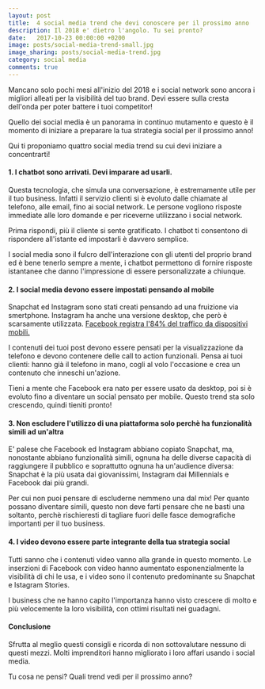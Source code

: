 ```yaml
---
layout: post
title:  4 social media trend che devi conoscere per il prossimo anno
description: Il 2018 e' dietro l'angolo. Tu sei pronto?
date:   2017-10-23 00:00:00 +0200
image: posts/social-media-trend-small.jpg
image_sharing: posts/social-media-trend.jpg
category: social media
comments: true
---
```


Mancano solo pochi mesi all'inizio del 2018 e i social network sono ancora i migliori alleati per la visibilità del tuo brand. Devi essere sulla cresta dell'onda per poter battere i tuoi competitor!

Quello dei social media è un panorama in continuo mutamento e questo è il momento di iniziare a preparare la tua strategia social per il prossimo anno!

Qui ti proponiamo quattro social media trend su cui devi iniziare a concentrarti!

#### 1. I chatbot sono arrivati. Devi imparare ad usarli.

Questa tecnologia, che simula una conversazione, è estremamente utile per il tuo business. Infatti il servizio clienti si è evoluto dalle chiamate al telefono, alle email, fino ai social network. Le persone vogliono risposte immediate alle loro domande e per riceverne utilizzano i social network.

Prima rispondi, più il cliente si sente gratificato. I chatbot ti consentono di rispondere all'istante ed impostarli è davvero semplice.

I social media sono il fulcro dell'interazione con gli utenti del proprio brand ed è bene tenerlo sempre a mente, i chatbot permettono di fornire risposte istantanee che danno l'impressione di essere personalizzate a chiunque.

#### 2. I social media devono essere impostati pensando al mobile

Snapchat ed Instagram sono stati creati pensando ad una fruizione via smertphone. Instagram ha anche una versione desktop, che però è scarsamente utilizzata. [Facebook registra l'84% del traffico da dispositivi mobili.][1]

I contenuti dei tuoi post devono essere pensati per la visualizzazione da telefono e devono contenere delle call to action funzionali. Pensa ai tuoi clienti: hanno già il telefono in mano, cogli al volo l'occasione e crea un contenuto che inneschi un'azione.

Tieni a mente che Facebook era nato per essere usato da desktop, poi si è evoluto fino a diventare un social pensato per mobile. Questo trend sta solo crescendo, quindi tieniti pronto!

#### 3. Non escludere l'utilizzo di una piattaforma solo perchè ha funzionalità simili ad un'altra

E' palese che Facebook ed Instagram abbiano copiato Snapchat, ma, nonostante abbiano funzionalità simili, ognuna ha delle diverse capacità di raggiungere il pubblico e soprattutto ognuna ha un'audience diversa: Snapchat è la più usata dai giovanissimi, Instagram dai Millennials e Facebook dai più grandi.

Per cui non puoi pensare di escluderne nemmeno una dal mix! Per quanto possano diventare simili, questo non deve farti pensare che ne basti una soltanto, perchè rischieresti di tagliare fuori delle fasce demografiche importanti per il tuo business.

#### 4. I video devono essere parte integrante della tua strategia social

Tutti sanno che i contenuti video vanno alla grande in questo momento. Le inserzioni di Facebook con video hanno aumentato esponenzialmente la visibilità di chi le usa, e i video sono il contenuto predominante su Snapchat e Istagram Stories.

I business che ne hanno capito l'importanza hanno visto crescere di molto e più velocemente la loro visibilità, con ottimi risultati nei guadagni.

#### Conclusione

Sfrutta al meglio questi consigli e ricorda di non sottovalutare nessuno di questi mezzi. Molti imprenditori hanno migliorato i loro affari usando i social media.

Tu cosa ne pensi? Quali trend vedi per il prossimo anno?


[1]: http://www.adweek.com/digital/facebook-now-makes-84-of-its-advertising-revenue-from-mobile/
